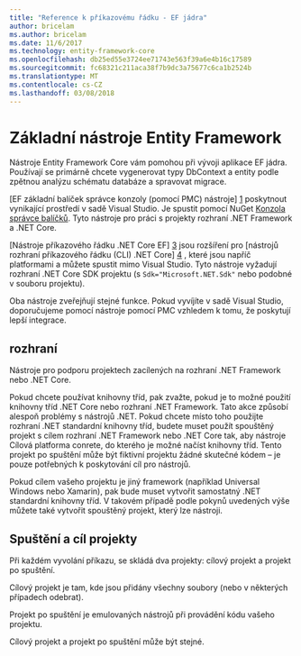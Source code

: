 ```yaml
---
title: "Reference k příkazovému řádku - EF jádra"
author: bricelam
ms.author: bricelam
ms.date: 11/6/2017
ms.technology: entity-framework-core
ms.openlocfilehash: db25ed55e3724ee71743e563f39a6e4b16c17589
ms.sourcegitcommit: fc68321c211aca38f7b9dc3a75677c6ca1b2524b
ms.translationtype: MT
ms.contentlocale: cs-CZ
ms.lasthandoff: 03/08/2018
---
```

<a name="entity-framework-core-tools"></a>Základní nástroje Entity Framework
===========================
Nástroje Entity Framework Core vám pomohou při vývoji aplikace EF jádra. Používají se primárně chcete vygenerovat typy DbContext a entity podle zpětnou analýzu schématu databáze a spravovat migrace.

[EF základní balíček správce konzoly (pomocí PMC) nástroje] [ 1] poskytnout vynikající prostředí v sadě Visual Studio. Je spustit pomocí NuGet [Konzola správce balíčků][2]. Tyto nástroje pro práci s projekty rozhraní .NET Framework a .NET Core.

[Nástroje příkazového řádku .NET Core EF] [ 3] jsou rozšíření pro [nástrojů rozhraní příkazového řádku (CLI) .NET Core] [ 4] , které jsou napříč platformami a můžete spustit mimo Visual Studio. Tyto nástroje vyžadují rozhraní .NET Core SDK projektu (s `Sdk="Microsoft.NET.Sdk"` nebo podobné v souboru projektu).

Oba nástroje zveřejňují stejné funkce. Pokud vyvíjíte v sadě Visual Studio, doporučujeme pomocí nástroje pomocí PMC vzhledem k tomu, že poskytují lepší integrace.

<a name="frameworks"></a>rozhraní
----------
Nástroje pro podporu projektech zacílených na rozhraní .NET Framework nebo .NET Core.

Pokud chcete používat knihovny tříd, pak zvažte, pokud je to možné použití knihovny tříd .NET Core nebo rozhraní .NET Framework. Tato akce způsobí alespoň problémy s nástrojů .NET. Pokud chcete místo toho použijte rozhraní .NET standardní knihovny tříd, budete muset použít spouštěný projekt s cílem rozhraní .NET Framework nebo .NET Core tak, aby nástroje Cílová platforma conrete, do kterého je možné načíst knihovny tříd. Tento projekt po spuštění může být fiktivní projektu žádné skutečné kódem – je pouze potřebných k poskytování cíl pro nástrojů.

Pokud cílem vašeho projektu je jiný framework (například Universal Windows nebo Xamarin), pak bude muset vytvořit samostatný .NET standardní knihovny tříd. V takovém případě podle pokynů uvedených výše můžete také vytvořit spouštěný projekt, který lze nástroji.

<a name="startup-and-target-projects"></a>Spuštění a cíl projekty
---------------------------
Při každém vyvolání příkazu, se skládá dva projekty: cílový projekt a projekt po spuštění.

Cílový projekt je tam, kde jsou přidány všechny soubory (nebo v některých případech odebrat).

Projekt po spuštění je emulovaných nástrojů při provádění kódu vašeho projektu.

Cílový projekt a projekt po spuštění může být stejné.


  [1]: powershell.md
  [2]: https://docs.microsoft.com/nuget/tools/package-manager-console
  [3]: dotnet.md
  [4]: https://docs.microsoft.com/dotnet/core/tools/
